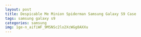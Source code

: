 ```yaml
---
layout: post
title: Despicable Me Minion Spiderman Samsung Galaxy S9 Case
tags: samsung galaxy s9
categories: samsung
img: 1ge-n_aifiWF_9MSNSc2lo2XcWGg0AXXu
---
```

